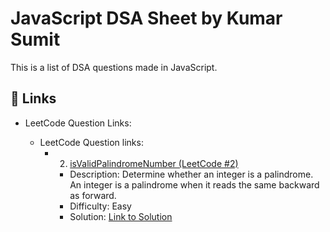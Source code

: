 # JavaScript DSA Sheet by Kumar Sumit

This is a list of DSA questions made in JavaScript.

## 🔗 Links

- LeetCode Question Links:

  - LeetCode Question links:
    - 2. [isValidPalindromeNumber (LeetCode #2)](https://leetcode.com/problems/palindrome-number/)
      - Description: Determine whether an integer is a palindrome. An integer is a palindrome when it reads the same backward as forward.
      - Difficulty: Easy
      - Solution: [Link to Solution](https://github.com/yourusername/leetcode-solutions/blob/main/javascript/isValidPalindromeNumber.js)
  